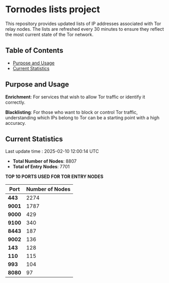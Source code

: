 # Tornodes lists project

This repository provides updated lists of IP addresses associated with Tor relay nodes. The lists are refreshed every 30 minutes to ensure they reflect the most current state of the Tor network.

## Table of Contents

- [Purpose and Usage](#purpose-and-usage)
- [Current Statistics](#current-statistics)


## Purpose and Usage

**Enrichment**: For services that wish to allow Tor traffic or identify it correctly.

**Blacklisting**: For those who want to block or control Tor traffic, understanding which IPs belong to Tor can be a starting point with a high accuracy.

## Current Statistics

Last update time : 2025-02-10 12:00:14 UTC

- **Total Number of Nodes**: 8807
- **Total of Entry Nodes**: 7701

**TOP 10 PORTS USED FOR TOR ENTRY NODES**

| **Port** | **Number of Nodes** |
|------|-----------------|
| **443**   | 2274  |
| **9001**   | 1787  |
| **9000**   | 429  |
| **9100**   | 340  |
| **8443**   | 187  |
| **9002**   | 136  |
| **143**   | 128  |
| **110**   | 115  |
| **993**   | 104  |
| **8080**   | 97  |

